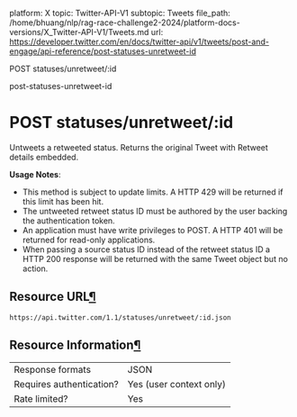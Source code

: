 platform: X
topic: Twitter-API-V1
subtopic: Tweets
file_path: /home/bhuang/nlp/rag-race-challenge2-2024/platform-docs-versions/X_Twitter-API-V1/Tweets.md
url: https://developer.twitter.com/en/docs/twitter-api/v1/tweets/post-and-engage/api-reference/post-statuses-unretweet-id

POST statuses/unretweet/:id

post-statuses-unretweet-id

# POST statuses/unretweet/:id

Untweets a retweeted status. Returns the original Tweet with Retweet details embedded.

**Usage Notes**:

* This method is subject to update limits. A HTTP 429 will be returned if this limit has been hit.
* The untweeted retweet status ID must be authored by the user backing the authentication token.
* An application must have write privileges to POST. A HTTP 401 will be returned for read-only applications.
* When passing a source status ID instead of the retweet status ID a HTTP 200 response will be returned with the same Tweet object but no action.

## Resource URL[¶](#resource-url "Permalink to this headline")

`https://api.twitter.com/1.1/statuses/unretweet/:id.json`

## Resource Information[¶](#resource-information "Permalink to this headline")

|     |     |
| --- | --- |
| Response formats | JSON |
| Requires authentication? | Yes (user context only) |
| Rate limited? | Yes |